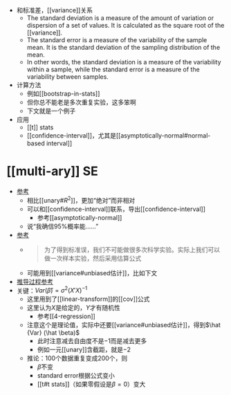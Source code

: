 - 和标准差，[[variance]]关系
  - The standard deviation is a measure of the amount of variation or dispersion of a set of values. It is calculated as the square root of the [[variance]].
  - The standard error is a measure of the variability of the sample mean. It is the standard deviation of the sampling distribution of the mean.
  - In other words, the standard deviation is a measure of the variability within a sample, while the standard error is a measure of the variability between samples.
- 计算方法
  - 例如[[bootstrap-in-stats]]
  - 但你总不能老是多次重复实验，这多笨啊
  - 下文就是一个例子
- 应用
  - [[t]] stats
  - [[confidence-interval]]，尤其是[[asymptotically-normal#normal-based interval]]
# [[multi-ary]] SE
- [参考](https://www.statology.org/standard-error-regression/)
  - 相比[[unary#$R^2$]]，更加“绝对”而非相对
  - 可以和[[confidence-interval]]联系，导出[[confidence-interval]]
    - 参考[[asymptotically-normal]]
  - 说“我确信95\%概率能……”
- [参考](https://zhuanlan.zhihu.com/p/358287489)
  - > 为了得到标准误，我们不可能做很多次科学实验。实际上我们可以做一次样本实验，然后采用估算公式
  - 可能用到[[variance#unbiased估计]]，比如下文
- [推导过程参考](https://stats.stackexchange.com/q/44841)
- 关键：$Var(\hat \beta) = \sigma^2 (X'X)^{-1}$
  - 这里用到了[[linear-transform]]的[[cov]]公式
  - 这里认为$X$是给定的，$Y$才有随机性
    - 参考[[4-regression]]
  - 注意这个是理论值，实际中还要[[variance#unbiased估计]]，得到$\hat {Var} (\hat \beta)$
    - 此时注意减去自由度不是$-1$而是减去更多
    - 例如一元[[unary]]含截距，就是$-2$
  - 推论：100个数据重复变成200个，则
    - $\hat \beta$不变
    - standard error根据公式变小
    - [[t#t stats]]（如果零假设是$\beta=0$）变大